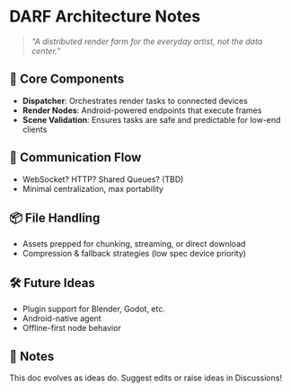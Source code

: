 # DARF Architecture Notes

> *“A distributed render farm for the everyday artist, not the data center.”*

## 🔧 Core Components
- **Dispatcher**: Orchestrates render tasks to connected devices
- **Render Nodes**: Android-powered endpoints that execute frames
- **Scene Validation**: Ensures tasks are safe and predictable for low-end clients

## 📡 Communication Flow
- WebSocket? HTTP? Shared Queues? (TBD)
- Minimal centralization, max portability

## 📦 File Handling
- Assets prepped for chunking, streaming, or direct download
- Compression & fallback strategies (low spec device priority)

## 🛠️ Future Ideas
- Plugin support for Blender, Godot, etc.
- Android-native agent
- Offline-first node behavior

## 💬 Notes
This doc evolves as ideas do. Suggest edits or raise ideas in Discussions!
